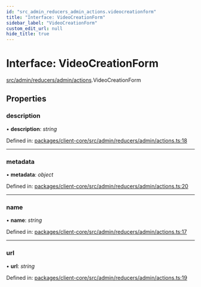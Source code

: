 ```yaml
---
id: "src_admin_reducers_admin_actions.videocreationform"
title: "Interface: VideoCreationForm"
sidebar_label: "VideoCreationForm"
custom_edit_url: null
hide_title: true
---
```


# Interface: VideoCreationForm

[src/admin/reducers/admin/actions](../modules/src_admin_reducers_admin_actions.md).VideoCreationForm

## Properties

### description

• **description**: *string*

Defined in: [packages/client-core/src/admin/reducers/admin/actions.ts:18](https://github.com/xr3ngine/xr3ngine/blob/65dfcf39a/packages/client-core/src/admin/reducers/admin/actions.ts#L18)

___

### metadata

• **metadata**: *object*

Defined in: [packages/client-core/src/admin/reducers/admin/actions.ts:20](https://github.com/xr3ngine/xr3ngine/blob/65dfcf39a/packages/client-core/src/admin/reducers/admin/actions.ts#L20)

___

### name

• **name**: *string*

Defined in: [packages/client-core/src/admin/reducers/admin/actions.ts:17](https://github.com/xr3ngine/xr3ngine/blob/65dfcf39a/packages/client-core/src/admin/reducers/admin/actions.ts#L17)

___

### url

• **url**: *string*

Defined in: [packages/client-core/src/admin/reducers/admin/actions.ts:19](https://github.com/xr3ngine/xr3ngine/blob/65dfcf39a/packages/client-core/src/admin/reducers/admin/actions.ts#L19)
